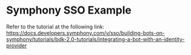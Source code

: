 # Symphony SSO Example
Refer to the tutorial at the following link:
https://docs.developers.symphony.com/v/sso/building-bots-on-symphony/tutorials/bdk-2.0-tutorials/integrating-a-bot-with-an-identity-provider

